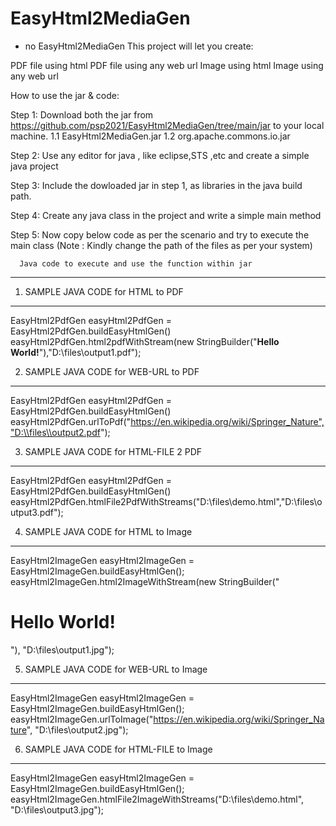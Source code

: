 # EasyHtml2MediaGen
- no <html>
EasyHtml2MediaGen
This project will let you create:

PDF file using html
PDF file using any web url
Image using html
Image using any web url

How to use the jar & code:

Step 1: Download both the jar from https://github.com/psp2021/EasyHtml2MediaGen/tree/main/jar to your local machine.
      1.1 EasyHtml2MediaGen.jar
      1.2 org.apache.commons.io.jar

Step 2: Use any editor for java , like eclipse,STS ,etc and create a simple java project
  
Step 3: Include the dowloaded jar in step 1, as libraries in the java build path.

Step 4: Create any java class in the project and write a simple main method
  
Step 5: Now copy below code as per the scenario and try to execute the main class (Note : Kindly change the path of the files as per your system)

      Java code to execute and use the function within jar
-------------------------------------------------------------------------------------------------
1. SAMPLE JAVA CODE for HTML to PDF
-----------------------------------------------------------------------------------------------------------------
EasyHtml2PdfGen easyHtml2PdfGen = 		EasyHtml2PdfGen.buildEasyHtmlGen()
easyHtml2PdfGen.html2pdfWithStream(new StringBuilder("<b>Hello World!</b>"),"D:\\files\\output1.pdf");

2. SAMPLE JAVA CODE for WEB-URL to PDF
-----------------------------------------------------------------------------------------------------------------
EasyHtml2PdfGen easyHtml2PdfGen = 		EasyHtml2PdfGen.buildEasyHtmlGen()
easyHtml2PdfGen.urlToPdf("https://en.wikipedia.org/wiki/Springer_Nature","D:\\files\\output2.pdf");

3. SAMPLE JAVA CODE for HTML-FILE 2 PDF
-----------------------------------------------------------------------------------------------------------------
EasyHtml2PdfGen easyHtml2PdfGen = 		EasyHtml2PdfGen.buildEasyHtmlGen()
easyHtml2PdfGen.htmlFile2PdfWithStreams("D:\\files\\demo.html","D:\\files\\output3.pdf");


4. SAMPLE JAVA CODE for HTML to Image
-----------------------------------------------------------------------------------------------------------------
EasyHtml2ImageGen easyHtml2ImageGen = EasyHtml2ImageGen.buildEasyHtmlGen();
easyHtml2ImageGen.html2ImageWithStream(new StringBuilder("<h1>Hello World!</h1>"), "D:\\files\\output1.jpg");


5. SAMPLE JAVA CODE for WEB-URL to Image
-----------------------------------------------------------------------------------------------------------------
EasyHtml2ImageGen easyHtml2ImageGen = EasyHtml2ImageGen.buildEasyHtmlGen();
easyHtml2ImageGen.urlToImage("https://en.wikipedia.org/wiki/Springer_Nature", "D:\\files\\output2.jpg");


6. SAMPLE JAVA CODE for HTML-FILE to Image
-----------------------------------------------------------------------------------------------------------------
EasyHtml2ImageGen easyHtml2ImageGen = EasyHtml2ImageGen.buildEasyHtmlGen();
easyHtml2ImageGen.htmlFile2ImageWithStreams("D:\\files\\demo.html", "D:\\files\\output3.jpg");


